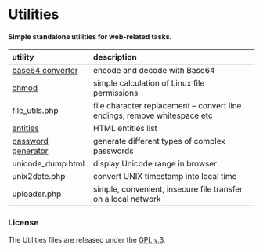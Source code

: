 
# Utilities

#### Simple standalone utilities for web-related tasks.


utility | description|
:--- | :--- |
[base64 converter](https://tinram.github.io/base64_converter.html) | encode and decode with Base64 |
[chmod](https://tinram.github.io/chmod.html) | simple calculation of Linux file permissions |
file_utils.php | file character replacement &ndash; convert line endings, remove whitespace etc
[entities](https://tinram.github.io/entities.html) | HTML entities list |
[password generator](https://tinram.github.io/password_generator.html) | generate different types of complex passwords |
unicode_dump.html | display Unicode range in browser |
unix2date.php | convert UNIX timestamp into local time |
uploader.php | simple, convenient, insecure file transfer on a local network |


### License

The Utilities files are released under the [GPL v.3](https://www.gnu.org/licenses/gpl-3.0.html).
